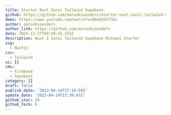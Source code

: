 ```yaml
---
title: Starter Nuxt Ionic Tailwind Supabase
github: https://github.com/aaronksaunders/starter-nuxt-ionic-tailwind-supabase
demo: https://www.youtube.com/watch?v=Q8mO2GYt76o
author: aaronksaunders
author_link: https://github.com/aaronksaunders
date: 2024-11-27T09:59:42.255Z
description: Nuxt 3 Ionic Tailwind Supabase Minimal Starter
ssg:
  - Nuxtjs
css:
  - Tailwind
ui: []
cms:
  - Firebase
  - Supabase
category: []
draft: false
publish_date: '2023-04-14T17:19:59Z'
update_date: '2023-04-14T17:30:47Z'
github_star: 29
github_fork: 6
---
```

